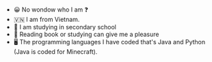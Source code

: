- :grinning: No wondow who I am :question:
- :vietnam: I am from Vietnam.
- :school: I am studying in secondary school
- :open_book: Reading book or studying can give me a pleasure
- :desktop_computer: The programming languages I have coded that's Java and Python (Java is coded for Minecraft).


